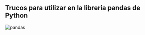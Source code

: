 ## Trucos para utilizar en la librería pandas de Python 

![pandas](https://github.com/bcamandone/Python_Analisis_datos/assets/86261762/85ad9585-13e6-4e57-8dca-a0978a9c6088)
